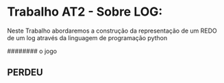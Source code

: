 # Trabalho AT2 - Sobre LOG:

Neste Trabalho abordaremos a construção da representação de um REDO de um log através da linguagem de programação python









######## o jogo
## PERDEU


